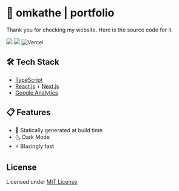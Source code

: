 <!-- This is a [Next.js](https://nextjs.org/) project bootstrapped with [`create-next-app`](https://github.com/vercel/next.js/tree/canary/packages/create-next-app).

## Getting Started

First, run the development server:

```bash
npm run dev
# or
yarn dev
```

Open [http://localhost:3000](http://localhost:3000) with your browser to see the result.

You can start editing the page by modifying `pages/index.tsx`. The page auto-updates as you edit the file.

[API routes](https://nextjs.org/docs/api-routes/introduction) can be accessed on [http://localhost:3000/api/hello](http://localhost:3000/api/hello). This endpoint can be edited in `pages/api/hello.ts`.

The `pages/api` directory is mapped to `/api/*`. Files in this directory are treated as [API routes](https://nextjs.org/docs/api-routes/introduction) instead of React pages.

## Learn More

To learn more about Next.js, take a look at the following resources:

- [Next.js Documentation](https://nextjs.org/docs) - learn about Next.js features and API.
- [Learn Next.js](https://nextjs.org/learn) - an interactive Next.js tutorial.

You can check out [the Next.js GitHub repository](https://github.com/vercel/next.js/) - your feedback and contributions are welcome!

## Deploy on Vercel

The easiest way to deploy your Next.js app is to use the [Vercel Platform](https://vercel.com/new?utm_medium=default-template&filter=next.js&utm_source=create-next-app&utm_campaign=create-next-app-readme) from the creators of Next.js.

Check out our [Next.js deployment documentation](https://nextjs.org/docs/deployment) for more details. -->

# 🚀 omkathe | **portfolio**

Thank you for checking my website. Here is the source code for it.

<img src="https://img.shields.io/badge/License-MIT-blue.svg"/> <img src="https://img.shields.io/badge/Maintained-Yes-green.svg"/>
![Vercel](https://therealsujitk-vercel-badge.vercel.app/?app={omkathe})

## 🛠️ Tech Stack

- [TypeScript](https://www.typescriptlang.org/)
- [React.js](https://reactjs.org/) + [Next.js](https://nextjs.org/)
- [Google Analytics](https://analytics.google.com/)

## 📋 Features

- 👀 Statically generated at build time
- 🌜 Dark Mode
- ⚡ Blazingly fast

## License

Licensed under [MIT License](https://opensource.org/licenses/MIT)
